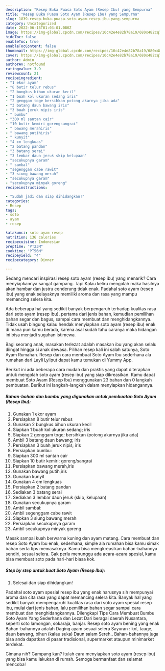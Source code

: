 ```yaml
---
description: "Resep Buka Puasa Soto Ayam (Resep Ibu) yang Sempurna"
title: "Resep Buka Puasa Soto Ayam (Resep Ibu) yang Sempurna"
slug: 1839-resep-buka-puasa-soto-ayam-resep-ibu-yang-sempurna
category: Uncategorized
date: 2022-06-15T01:03:01.080Z
image: https://img-global.cpcdn.com/recipes/10c42e4e82b78a19/680x482cq70/soto-ayam-resep-ibu-foto-resep-utama.jpg
hideToc: false
enableToc: true
enableTocContent: false
thumbnail: https://img-global.cpcdn.com/recipes/10c42e4e82b78a19/680x482cq70/soto-ayam-resep-ibu-foto-resep-utama.jpg
cover: https://img-global.cpcdn.com/recipes/10c42e4e82b78a19/680x482cq70/soto-ayam-resep-ibu-foto-resep-utama.jpg
author: Admin
authorAv: notfound
ratingvalue: 3.9
reviewcount: 21
recipeingredient:
- "1 ekor ayam"
- "8 butir telur rebus"
- "2 bungkus bihun ukuran kecil"
- "1 buah kol ukuran sedang iris"
- "2 genggam toge bersihkan potong akarnya jika ada"
- "3 batang daun bawang iris"
- "3 buah jeruk nipis iris"
- " bumbu"
- "300 ml santan cair"
- "10 butir kemiri gorengsangrai"
- " bawang merahiris"
- " bawang putihiris"
- " kunyit"
- "4 cm lengkuas"
- "2 batang pandan"
- "3 batang serai"
- "3 lembar daun jeruk skip kelupaan"
- "secukupnya garam"
- " sambal"
- "segenggam cabe rawit"
- "3 siung bawang merah"
- "secukupnya garam"
- "secukupnya minyak goreng"
recipeinstructions:

- "Sudah jadi dan siap dihidangkan!"
categories:
- Resep
tags:
- soto
- ayam
- resep

katakunci: soto ayam resep 
nutrition: 136 calories
recipecuisine: Indonesian
preptime: "PT23M"
cooktime: "PT56M"
recipeyield: "4"
recipecategory: Dinner

---
```



Sedang mencari inspirasi resep soto ayam (resep ibu) yang menarik? Cara menyiapkannya sangat gampang. Tapi Kalau keliru mengolah maka hasilnya akan hambar dan justru cenderung tidak enak. Padahal soto ayam (resep ibu) yang enak selayaknya memiliki aroma dan rasa yang mampu memancing selera kita.


Ada beberapa hal yang sedikit banyak berpengaruh terhadap kualitas rasa dari soto ayam (resep ibu), pertama dari jenis bahan, kemudian pemilihan bahan segar dan bagus, sampai cara membuat dan menghidangkannya. Tidak usah bingung kalau hendak menyiapkan soto ayam (resep ibu) enak di mana pun kamu berada, karena asal sudah tahu caranya maka hidangan ini bisa menjadi suguhan istimewa.

Bagi seorang anak, masakan terlezat adalah masakan ibu yang akan selalu diingat hingga si anak dewasa. Pilihan resep kali ini salah satunya, Soto Ayam Rumahan. Resep dan cara membuat Soto Ayam Ibu sederhana ala rumahan dari Layli Lyliput dapat kamu temukan di Yummy App.


Berikut ini ada beberapa cara mudah dan praktis yang dapat diterapkan untuk mengolah soto ayam (resep ibu) yang siap dikreasikan. Kamu dapat membuat Soto Ayam (Resep Ibu) menggunakan 23 bahan dan 0 langkah pembuatan. Berikut ini langkah-langkah dalam menyiapkan hidangannya.

<!--inarticleads1-->

##### Bahan-bahan dan bumbu yang digunakan untuk pembuatan Soto Ayam (Resep Ibu):

1. Gunakan 1 ekor ayam
1. Persiapkan 8 butir telur rebus
1. Gunakan 2 bungkus bihun ukuran kecil
1. Siapkan 1 buah kol ukuran sedang; iris
1. Siapkan 2 genggam toge; bersihkan (potong akarnya jika ada)
1. Ambil 3 batang daun bawang; iris
1. Persiapkan 3 buah jeruk nipis; iris
1. Persiapkan  bumbu:
1. Siapkan 300 ml santan cair
1. Siapkan 10 butir kemiri; goreng/sangrai
1. Persiapkan  bawang merah,iris
1. Gunakan  bawang putih,iris
1. Gunakan  kunyit
1. Gunakan 4 cm lengkuas
1. Persiapkan 2 batang pandan
1. Sediakan 3 batang serai
1. Sediakan 3 lembar daun jeruk (skip, kelupaan)
1. Gunakan secukupnya garam
1. Ambil  sambal:
1. Ambil segenggam cabe rawit
1. Siapkan 3 siung bawang merah
1. Persiapkan secukupnya garam
1. Ambil secukupnya minyak goreng


Masak sampai kuah berwarna kuning dan ayam matang. Cara membuat dan resep Soto Ayam Ibu enak, sederhana, simple ala rumahan bisa kamu simak bahan serta tips memasaknya. Kamu bisa mengkreasikan bahan-bahannya sendiri, sesuai selera. Gak perlu menunggu ada acara-acara spesial, kamu bisa membuat soto pada hari-hari biasa kok. 

<!--inarticleads2-->

##### Step by step untuk buat Soto Ayam (Resep Ibu):


1. Selesai dan siap dihidangkan!

Padahal soto ayam spesial resep ibu yang enak harusnya sih mempunyai aroma dan cita rasa yang dapat memancing selera kita. Banyak hal yang sedikit banyak mempengaruhi kualitas rasa dari soto ayam spesial resep ibu, mulai dari jenis bahan, lalu pemilihan bahan segar sampai cara membuat dan menghidangkannya. Dilengkapi Tips Cara Membuat Bumbu Soto Ayam Yang Sederhana dan Lezat Dari beragai daerah Nusantara, seperti soto lamongan, sokaraja, banjar. Resep soto ayam bening yang enak Bahan-bahannya adalah Daging ayam sesuai selera Sayuran : kol, tauge, daun bawang, bihun (kalau suka) Daun salam Sereh.. Bahan-bahannya juga bisa anda dapatkan di pasar tradisional, supermarket ataupun minimarket terdekat. 

Gimana nih? Gampang kan? Itulah cara menyiapkan soto ayam (resep ibu) yang bisa kamu lakukan di rumah. Semoga bermanfaat dan selamat mencoba!
